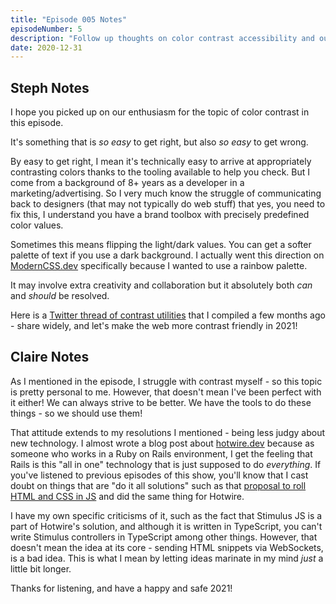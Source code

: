 ```yaml
---
title: "Episode 005 Notes"
episodeNumber: 5
description: "Follow up thoughts on color contrast accessibility and our 2021 resolutions."
date: 2020-12-31
---
```


## Steph Notes

I hope you picked up on our enthusiasm for the topic of color contrast in this episode.

It's something that is _so easy_ to get right, but also _so easy_ to get wrong.

By easy to get right, I mean it's technically easy to arrive at appropriately contrasting colors thanks to the tooling available to help you check. But I come from a background of 8+ years as a developer in a marketing/advertising. So I very much know the struggle of communicating back to designers (that may not typically do web stuff) that yes, you need to fix this, I understand you have a brand toolbox with precisely predefined color values.

Sometimes this means flipping the light/dark values. You can get a softer palette of text if you use a dark background. I actually went this direction on [ModernCSS.dev](https://moderncss.dev) specifically because I wanted to use a rainbow palette.

It may involve extra creativity and collaboration but it absolutely both _can_ and _should_ be resolved.

Here is a [Twitter thread of contrast utilities](https://twitter.com/5t3ph/status/1319638231152021505) that I compiled a few months ago - share widely, and let's make the web more contrast friendly in 2021!

## Claire Notes

As I mentioned in the episode, I struggle with contrast myself - so this topic is pretty personal to me. However, that doesn't mean I've been perfect with it either! We can always strive to be better. We have the tools to do these things - so we should use them!

That attitude extends to my resolutions I mentioned - being less judgy about new technology. I almost wrote a blog post about [hotwire.dev](https://hotwire.dev) because as someone who works in a Ruby on Rails environment, I get the feeling that Rails is this "all in one" technology that is just supposed to do _everything_. If you've listened to previous episodes of this show, you'll know that I cast doubt on things that are "do it all solutions" such as that [proposal to roll HTML and CSS in JS](https://github.com/w3c/csswg-drafts/issues/5743) and did the same thing for Hotwire. 

I have my own specific criticisms of it, such as the fact that Stimulus JS is a part of Hotwire's solution, and although it is written in TypeScript, you can't write Stimulus controllers in TypeScript among other things. However, that doesn't mean the idea at its core - sending HTML snippets via WebSockets, is a bad idea. This is what I mean by letting ideas marinate in my mind _just_ a little bit longer.

Thanks for listening, and have a happy and safe 2021!

